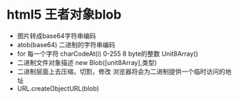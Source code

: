 # html5 王者对象blob

- 图片转成base64字符串编码
- atob(base64) 二进制的字符串编码
- for 每一个字符
  charCodeAt(i) 0-255  8 byte的整数
  Unit8Array() 
- 二进制文件对象描述 new Blob([unit8Array],类型)
- 二进制层面上去压缩，切割，修改
浏览器将会为二进制提供一个临时访问的地址
- URL.createObjectURL(blob)